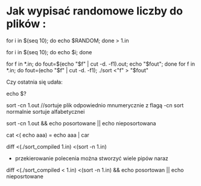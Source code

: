 # Jak wypisać randomowe liczby do plików :


for i in $(seq 10); do echo $RANDOM; done > 1.in



for i in $(seq 10); do echo $i; done



for f in *.in; do fout=$(echo "$f" | cut -d. -f1).out; echo "$fout"; done
for f in *.in; do fout=(echo "$f" | cut -d. -f1); ./sort <"f" > "$fout"

Czy ostatnia się udała:

echo $?

sort -cn 1.out //sortuje plik odpowiednio mnumerycznie z flagą -cn
sort normalnie sortuje alfabetycznei 



sort -cn 1.out && echo posortowane || echo nieposortowana



cat <( echo aaa) = echo aaa | car




diff <(./sort_compiled 1.in) <(sort -n 1.in)
- przekierowanie polecenia można stworzyć wiele pipów naraz

diff <(./sort_compiled < 1.in) <(sort -n 1.in) && echo posortowan || echo nieposrtowane

